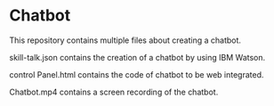 # Chatbot

This repository contains multiple files about creating a chatbot. 


skill-talk.json contains the creation of a chatbot by using IBM Watson. 

control Panel.html contains the code of chatbot to be web integrated.

Chatbot.mp4 contains a screen recording of the chatbot.
